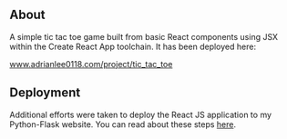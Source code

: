 ## About
A simple tic tac toe game built from basic React components using JSX within the Create React App toolchain. It has been deployed here:

www.adrianlee0118.com/project/tic_tac_toe

## Deployment
Additional efforts were taken to deploy the React JS application to my Python-Flask website. You can read about these steps [here](https://stackoverflow.com/a/61907504/12449272).
